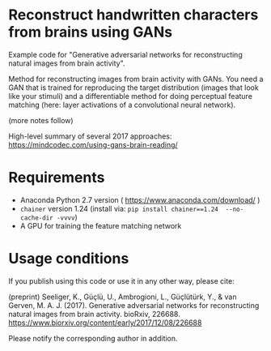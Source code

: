 # Reconstruct handwritten characters from brains using GANs

Example code for "Generative adversarial networks for reconstructing natural images from brain activity". 

Method for reconstructing images from brain activity with GANs. You need a GAN that is trained for reproducing the target distribution (images that look like your stimuli) and a differentiable method for doing perceptual feature matching (here: layer activations of a convolutional neural network). 

(more notes follow)

High-level summary of several 2017 approaches: https://mindcodec.com/using-gans-brain-reading/


# Requirements
* Anaconda Python 2.7 version ( https://www.anaconda.com/download/ )
* `chainer` version 1.24 (install via: `pip install chainer==1.24  --no-cache-dir -vvvv`)
* A GPU for training the feature matching network


# Usage conditions

If you publish using this code or use it in any other way, please cite: 

(preprint) Seeliger, K., Güçlü, U., Ambrogioni, L., Güçlütürk, Y., & van Gerven, M. A. J. (2017). Generative adversarial networks for reconstructing natural images from brain activity. bioRxiv, 226688. https://www.biorxiv.org/content/early/2017/12/08/226688

Please notify the corresponding author in addition. 
